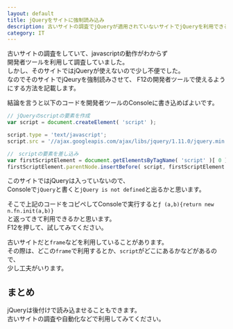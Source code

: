 ```yaml
---
layout: default
title: jQueryをサイトに強制読み込み
description: 古いサイトの調査でjQueryが適用されていないサイトでjQueryを利用できるようにする方法です。
category: IT
---
```


古いサイトの調査をしていて、javascriptの動作がわからず  
開発者ツールを利用して調査していました。  
しかし、そのサイトではjQueryが使えないので少し不便でした。  
なのでそのサイトでjQeuryを強制読みさせて、
F12の開発者ツールで使えるようにする方法を記載します。

結論を言うと以下のコードを開発者ツールのConsoleに書き込めばよいです。

```JavaScript
// jQueryのscriptの要素を作成
var script = document.createElement( 'script' );

script.type = 'text/javascript';
script.src = '//ajax.googleapis.com/ajax/libs/jquery/1.11.0/jquery.min.js';

//　scriptの要素を差し込み
var firstScriptElement = document.getElementsByTagName( 'script' )[ 0 ];
firstScriptElement.parentNode.insertBefore( script, firstScriptElement );
```

このサイトではjQueryは入っていないので、  
Consoleで`jQuery`と書くと`jQuery is not defined`と出るかと思います。

そこで上記のコードをコピペしてConsoleで実行すると`ƒ (a,b){return new n.fn.init(a,b)}`  
と返ってきて利用できるかと思います。  
F12を押して、試してみてください。

古いサイトだと`frame`などを利用していることがあります。  
その際は、どこの`frame`で利用するとか、`script`がどこにあるかなどがあるので、  
少し工夫がいります。  

## まとめ
jQueryは後付けで読み込ませることもできます。  
古いサイトの調査や自動化などで利用してみてください。